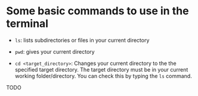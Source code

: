 # Some basic commands to use in the terminal

- `ls`: lists subdirectories or files in your current directory

- `pwd`: gives your current directory

- `cd <target_directory>`: Changes your current directory to the the specified target directory. The target directory must be in your current working folder/directory. You can check this by typing the `ls` command.

TODO
